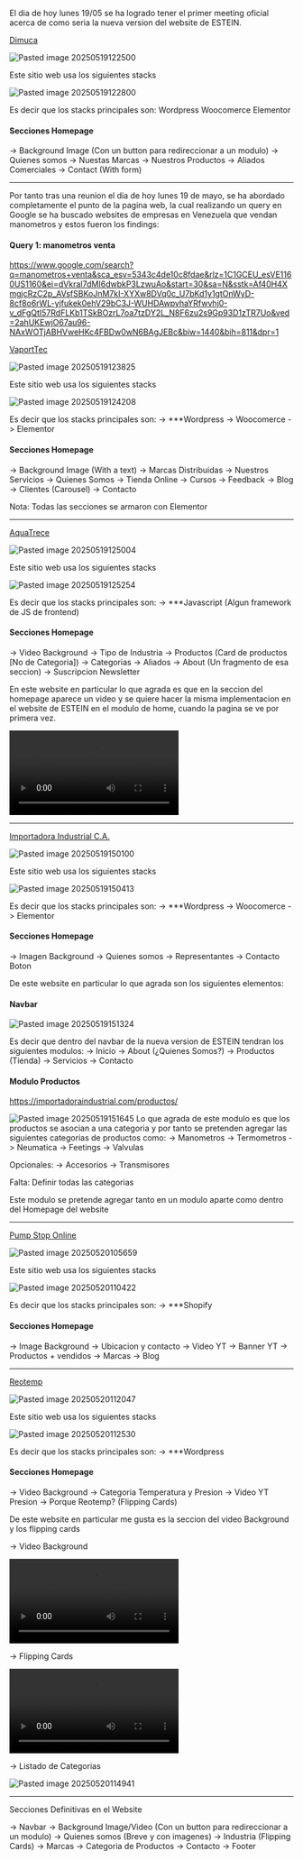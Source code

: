 El dia de hoy lunes 19/05 se ha logrado tener el primer meeting oficial acerca de como seria la nueva version del website de ESTEIN. 


[Dimuca](https://dimuca.net)

![Pasted image 20250519122500](EsteinNewWebsite/ReferenceSnapshots/Pasted%20image%2020250519122500.png)

Este sitio web usa los siguientes stacks 

![Pasted image 20250519122800](EsteinNewWebsite/ReferenceSnapshots/Pasted%20image%2020250519122800.png)

Es decir que los stacks principales son:
    Wordpress
    Woocomerce
    Elementor


#### Secciones Homepage 
-> Background Image (Con un button para redireccionar a un modulo)
-> Quienes somos
-> Nuestas Marcas 
-> Nuestros Productos 
-> Aliados Comerciales 
-> Contact (With form)


---

Por tanto tras una reunion el dia de hoy lunes 19 de mayo, se ha abordado completamente el punto de la pagina web, la cual realizando un query en Google se ha buscado websites de empresas en Venezuela que vendan manometros y estos fueron los findings:

#### Query 1: manometros venta
https://www.google.com/search?q=manometros+venta&sca_esv=5343c4de10c8fdae&rlz=1C1GCEU_esVE1160US1160&ei=dVkraI7dMI6dwbkP3LzwuAo&start=30&sa=N&sstk=Af40H4XmgjcRzC2p_AVsfSBKoJnM7kI-XYXw8DVq0c_U7bKd1y1gtOnWyD-8cf8o6rWL-yjfukek0ehV29bC3J-WUHDAwpvhaYRfwvhj0-v_dFgQtI57RdFLKb1TSkBOzrL7oa7tzDY2L_N8F6zu2s9Gp93D1zTR7Uo&ved=2ahUKEwjO67au96-NAxWOTjABHVweHKc4FBDw0wN6BAgJEBc&biw=1440&bih=811&dpr=1


[VaportTec](https://vaportec.com.ve/product-category/instrumentacion/manometros/)

![Pasted image 20250519123825](EsteinNewWebsite/ReferenceSnapshots/Pasted%20image%2020250519123825.png)

Este sitio web usa los siguientes stacks 

![Pasted image 20250519124208](EsteinNewWebsite/ReferenceSnapshots/Pasted%20image%2020250519124208.png)

Es decir que los stacks principales son:
    -> ***Wordpress
    -> Woocomerce
    -> Elementor


#### Secciones Homepage 
-> Background Image (With a text)
-> Marcas Distribuidas 
-> Nuestros Servicios 
-> Quienes Somos
-> Tienda Online 
-> Cursos 
-> Feedback
-> Blog 
-> Clientes (Carousel)
-> Contacto


Nota: Todas las secciones se armaron con Elementor




---

[AquaTrece](https://aquatrece.com/products-details/pg-lf-lm-m/manometro)

![Pasted image 20250519125004](EsteinNewWebsite/ReferenceSnapshots/Pasted%20image%2020250519125004.png)


Este sitio web usa los siguientes stacks 

![Pasted image 20250519125254](EsteinNewWebsite/ReferenceSnapshots/Pasted%20image%2020250519125254.png)

Es decir que los stacks principales son:
    -> ***Javascript (Algun framework de JS de frontend)


#### Secciones Homepage 
-> Video Background
-> Tipo de Industria
-> Productos (Card de productos [No de Categoria])
-> Categorias
-> Aliados 
-> About (Un fragmento de esa seccion)
-> Suscripcion Newsletter


En este website en particular lo que agrada es que en la seccion del homepage aparece un video y se quiere hacer la misma implementacion en el website de ESTEIN en el modulo de home, cuando la pagina se ve por primera vez.

![videoHomepageSample.mp4](EsteinNewWebsite/ReferenceSnapshots/videoHomepageSample/videoHomepageSample.mp4)


---

[Importadora Industrial C.A.](https://importadoraindustrial.com/categoria-producto/instrumentacion-y-medicion/)

![Pasted image 20250519150100](EsteinNewWebsite/ReferenceSnapshots/Pasted%20image%2020250519150100.png)

Este sitio web usa los siguientes stacks

![Pasted image 20250519150413](EsteinNewWebsite/ReferenceSnapshots/Pasted%20image%2020250519150413.png)

Es decir que los stacks principales son:
    -> ***Wordpress
    -> Woocomerce
    -> Elementor


#### Secciones Homepage
-> Imagen Background
-> Quienes somos
-> Representantes
-> Contacto Boton



De este website en particular lo que agrada son los siguientes elementos:

#### Navbar 

![Pasted image 20250519151324](EsteinNewWebsite/ReferenceSnapshots/Pasted%20image%2020250519151324.png)

Es decir que dentro del navbar de la nueva version de ESTEIN tendran los siguientes modulos:
    -> Inicio 
    -> About (¿Quienes Somos?)
    -> Productos (Tienda)
    -> Servicios 
    -> Contacto


#### Modulo Productos

https://importadoraindustrial.com/productos/

![Pasted image 20250519151645](EsteinNewWebsite/ReferenceSnapshots/Pasted%20image%2020250519151645.png)
Lo que agrada de este modulo es que los productos se asocian a una categoria y por tanto se pretenden agregar las siguientes categorias de productos como:
-> Manometros 
-> Termometros 
-> Neumatica
-> Feetings 
-> Valvulas

Opcionales:
-> Accesorios 
-> Transmisores 

Falta: Definir todas las categorias 

Este modulo se pretende agregar tanto en un modulo aparte como dentro del Homepage del website

---

[Pump Stop Online](https://www.pumpstoponline.com.ve/products/manometro-glicerina-2-pulgadas-ss-de-0-100-psi-a-0-300-psi?srsltid=AfmBOoq19m6eUEfD51Tff7sL3ciRcMKflSGYXSn5Qfif_-7HKFSwtwxr)

![Pasted image 20250520105659](EsteinNewWebsite/ReferenceSnapshots/Pasted%20image%2020250520105659.png)


Este sitio web usa los siguientes stacks

![Pasted image 20250520110422](EsteinNewWebsite/ReferenceSnapshots/Pasted%20image%2020250520110422.png)

Es decir que los stacks principales son:
    -> ***Shopify

#### Secciones Homepage
-> Image Background 
-> Ubicacion y contacto
-> Video YT 
-> Banner YT 
-> Productos + vendidos 
-> Marcas 
-> Blog

--- 

[Reotemp](https://reotemp.com/)

![Pasted image 20250520112047](EsteinNewWebsite/ReferenceSnapshots/Pasted%20image%2020250520112047.png)

Este sitio web usa los siguientes stacks

![Pasted image 20250520112530](EsteinNewWebsite/ReferenceSnapshots/Pasted%20image%2020250520112530.png)

Es decir que los stacks principales son:
    -> ***Wordpress


#### Secciones Homepage 
-> Video Background 
-> Categoria Temperatura y Presion
-> Video YT Presion 
-> Porque Reotemp? (Flipping Cards)


De este website en particular me gusta es la seccion del video Background y los flipping cards 


-> Video Background 

![reotempSnapshots.mp4](EsteinNewWebsite/ReferenceSnapshots/reotempSnapshots/reotempSnapshots.mp4)


-> Flipping Cards 

![ReotempFlippingCards.mp4](EsteinNewWebsite/ReferenceSnapshots/reotempSnapshots/ReotempFlippingCards.mp4)


-> Listado de Categorias 

![Pasted image 20250520114941](EsteinNewWebsite/ReferenceSnapshots/Pasted%20image%2020250520114941.png)

---


Secciones Definitivas en el Website

-> Navbar
-> Background Image/Video (Con un button para redireccionar a un modulo)
-> Quienes somos (Breve y con imagenes)
-> Industria (Flipping Cards)
-> Marcas 
-> Categoria de Productos
-> Contacto
-> Footer